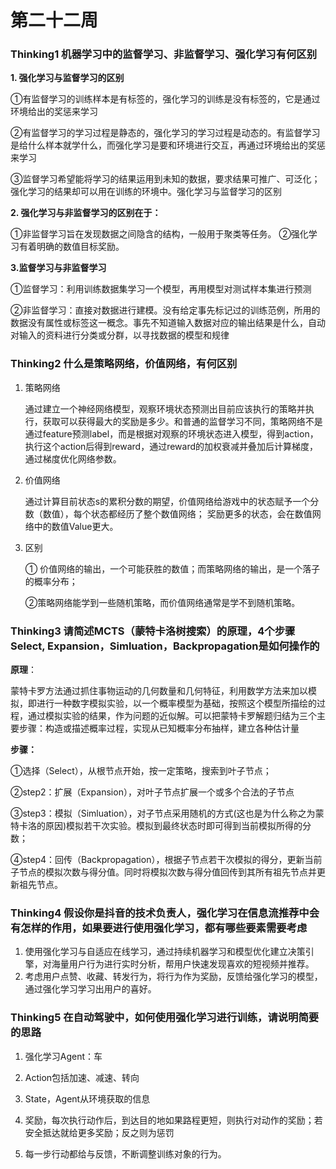 # 第二十二周

### Thinking1  机器学习中的监督学习、非监督学习、强化学习有何区别

**1. 强化学习与监督学习的区别**

①有监督学习的训练样本是有标签的，强化学习的训练是没有标签的，它是通过环境给出的奖惩来学习

②有监督学习的学习过程是静态的，强化学习的学习过程是动态的。有监督学习是给什么样本就学什么，而强化学习是要和环境进行交互，再通过环境给出的奖惩来学习

③监督学习希望能将学习的结果运用到未知的数据，要求结果可推广、可泛化；强化学习的结果却可以用在训练的环境中。强化学习与监督学习的区别

**2. 强化学习与非监督学习的区别在于：**

①非监督学习旨在发现数据之间隐含的结构，一般用于聚类等任务。
②强化学习有着明确的数值目标奖励。

**3.监督学习与非监督学习**

①监督学习：利用训练数据集学习一个模型，再用模型对测试样本集进行预测

②非监督学习：直接对数据进行建模。没有给定事先标记过的训练范例，所用的数据没有属性或标签这一概念。事先不知道输入数据对应的输出结果是什么，自动对输入的资料进行分类或分群，以寻找数据的模型和规律



### Thinking2  什么是策略网络，价值网络，有何区别

1. 策略网络

   通过建立一个神经网络模型，观察环境状态预测出目前应该执行的策略并执行，获取可以获得最大的奖励是多少。和普通的监督学习不同，策略网络不是通过feature预测label，而是根据对观察的环境状态进入模型，得到action，执行这个action后得到reward，通过reward的加权衰减并叠加后计算梯度，通过梯度优化网络参数。

2. 价值网络

   通过计算目前状态s的累积分数的期望，价值网络给游戏中的状态赋予一个分数（数值），每个状态都经历了整个数值网络； 奖励更多的状态，会在数值网络中的数值Value更大。

3. 区别

   ① 价值网络的输出，一个可能获胜的数值；而策略网络的输出，是一个落子的概率分布；

   ②策略网络能学到一些随机策略，而价值网络通常是学不到随机策略。



### Thinking3  请简述MCTS（蒙特卡洛树搜索）的原理，4个步骤Select, Expansion，Simluation，Backpropagation是如何操作的

**原理**：

蒙特卡罗方法通过抓住事物运动的几何数量和几何特征，利用数学方法来加以模拟，即进行一种数字模拟实验，以一个概率模型为基础，按照这个模型所描绘的过程，通过模拟实验的结果，作为问题的近似解。可以把蒙特卡罗解题归结为三个主要步骤：构造或描述概率过程，实现从已知概率分布抽样，建立各种估计量

**步骤：**

①选择（Select），从根节点开始，按一定策略，搜索到叶子节点；

②step2：扩展（Expansion），对叶子节点扩展一个或多个合法的子节点

③step3：模拟（Simluation），对子节点采用随机的方式(这也是为什么称之为蒙特卡洛的原因)模拟若干次实验。模拟到最终状态时即可得到当前模拟所得的分数；

④step4：回传（Backpropagation），根据子节点若干次模拟的得分，更新当前子节点的模拟次数与得分值。同时将模拟次数与得分值回传到其所有祖先节点并更新祖先节点。



### Thinking4  假设你是抖音的技术负责人，强化学习在信息流推荐中会有怎样的作用，如果要进行使用强化学习，都有哪些要素需要考虑

1. 使用强化学习与自适应在线学习，通过持续机器学习和模型优化建立决策引擎，对海量用户行为进行实时分析，帮用户快速发现喜欢的短视频并推荐。
2. 考虑用户点赞、收藏、转发行为，将行为作为奖励，反馈给强化学习的模型，通过强化学习学习出用户的喜好。

### Thinking5  在自动驾驶中，如何使用强化学习进行训练，请说明简要的思路

1. 强化学习Agent：车

2. Action包括加速、减速、转向

3. State，Agent从环境获取的信息

4. 奖励，每次执行动作后，到达目的地如果路程更短，则执行对动作的奖励；若安全抵达就给更多奖励；反之则为惩罚

5. 每一步行动都给与反馈，不断调整训练对象的行为。
